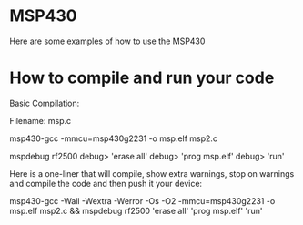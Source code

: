 MSP430
======

Here are some examples of how to use the MSP430


How to compile and run your code
=====

Basic Compilation:

Filename: msp.c

msp430-gcc -mmcu=msp430g2231 -o msp.elf msp2.c

mspdebug rf2500 
debug> 'erase all' 
debug> 'prog msp.elf' 
debug> 'run'

Here is a one-liner that will compile, show extra warnings, stop on warnings and compile the code and then push it your device:

msp430-gcc -Wall -Wextra -Werror -Os -O2 -mmcu=msp430g2231 -o msp.elf msp2.c && mspdebug rf2500 'erase all' 'prog msp.elf' 'run'

